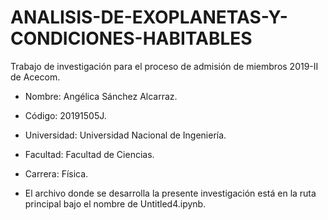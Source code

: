 # ANALISIS-DE-EXOPLANETAS-Y-CONDICIONES-HABITABLES
Trabajo de investigación para el proceso de admisión de miembros 2019-II de Acecom. 
* Nombre: Angélica Sánchez Alcarraz. 
* Código: 20191505J.
* Universidad: Universidad Nacional de Ingeniería.
* Facultad: Facultad de Ciencias.
* Carrera: Física.

* El archivo donde se desarrolla la presente investigación está en la ruta principal bajo el nombre de Untitled4.ipynb. 
